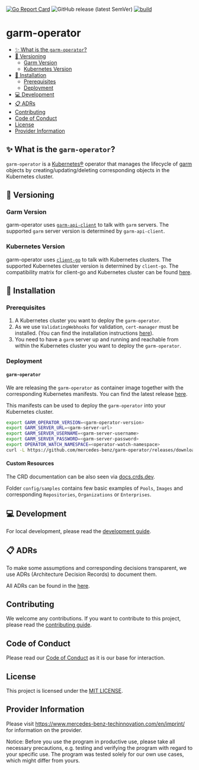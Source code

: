 <!-- SPDX-License-Identifier: MIT -->

[![Go Report Card](https://goreportcard.com/badge/github.com/mercedes-benz/garm-operator)](https://goreportcard.com/report/github.com/mercedes-benz/garm-operator) 
![GitHub release (latest SemVer)](https://img.shields.io/github/v/release/mercedes-benz/garm-operator?sort=semver)
[![build](https://github.com/mercedes-benz/garm-operator/actions/workflows/build.yml/badge.svg)](https://github.com/mercedes-benz/garm-operator/actions/workflows/build.yml)

# garm-operator 

<!-- toc -->
- [✨ What is the <code>garm-operator</code>?](#-what-is-the-garm-operator)
- [🔀 Versioning](#-versioning)
  - [Garm Version](#garm-version)
  - [Kubernetes Version](#kubernetes-version)
- [🚀 Installation](#-installation)
  - [Prerequisites](#prerequisites)
  - [Deployment](#deployment)
- [💻 Development](#-development)
- [📋 ADRs](#-adrs)
- [Contributing](#contributing)
- [Code of Conduct](#code-of-conduct)
- [License](#license)
- [Provider Information](#provider-information)
<!-- /toc -->

## ✨ What is the `garm-operator`?

`garm-operator` is a [Kubernetes®](https://kubernetes.io) operator that manages the lifecycle of [garm](https://github.com/cloudbase/garm) objects by creating/updating/deleting corresponding objects in the Kubernetes cluster.

## 🔀 Versioning

### Garm Version

garm-operator uses [`garm-api-client`](https://github.com/cloudbase/garm/tree/main/client) to talk
with `garm` servers. The supported `garm` server version is determined by `garm-api-client`.

### Kubernetes Version

garm-operator uses [`client-go`](https://github.com/kubernetes/client-go) to talk with
Kubernetes clusters. The supported Kubernetes cluster version is determined by `client-go`.
The compatibility matrix for client-go and Kubernetes cluster can be found
[here](https://github.com/kubernetes/client-go#compatibility-matrix).

## 🚀 Installation

### Prerequisites

1. A Kubernetes cluster you want to deploy the `garm-operator`.
1. As we use `ValidatingWebhooks` for validation, `cert-manager` must be installed. (You can find the installation instructions [here](https://cert-manager.io/docs/installation/)).
1. You need to have a `garm` server up and running and reachable from within the Kubernetes cluster you want to deploy the `garm-operator`.

### Deployment

#### `garm-operator`

We are releasing the `garm-operator` as container image together with the corresponding Kubernetes manifests. You can find the latest release [here](https://github.com/mercedes-benz/garm-operator/releases).

This manifests can be used to deploy the `garm-operator` into your Kubernetes cluster.

```bash
export GARM_OPERATOR_VERSION=<garm-operator-version>
export GARM_SERVER_URL=<garm-server-url> 
export GARM_SERVER_USERNAME=<garm-server-username>
export GARM_SERVER_PASSWORD=<garm-server-password>
export OPERATOR_WATCH_NAMESPACE=<operator-watch-namespace>
curl -L https://github.com/mercedes-benz/garm-operator/releases/download/${GARM_OPERATOR_VERSION}/garm-operator-all.yaml | envsubst | kubectl apply -f -
```

#### Custom Resources

The CRD documentation can be also seen via [docs.crds.dev](https://doc.crds.dev/github.com/mercedes-benz/garm-operator).

Folder `config/samples` contains few basic examples of `Pools`, `Images` and corresponding `Repositories`, `Organizations` or `Enterprises`.

## 💻 Development

For local development, please read the [development guide](DEVELOPMENT.md).

## 📋 ADRs

To make some assumptions and corresponding decisions transparent, we use ADRs (Architecture Decision Records) to document them.

All ADRs can be found in the [here](docs/architectural-decision-records.md).

## Contributing

We welcome any contributions.
If you want to contribute to this project, please read the [contributing guide](CONTRIBUTING.md).

## Code of Conduct

Please read our [Code of Conduct](https://github.com/mercedes-benz/foss/blob/master/CODE_OF_CONDUCT.md) as it is our base for interaction.

## License

This project is licensed under the [MIT LICENSE](LICENSE).

## Provider Information

Please visit <https://www.mercedes-benz-techinnovation.com/en/imprint/> for information on the provider.

Notice: Before you use the program in productive use, please take all necessary precautions,
e.g. testing and verifying the program with regard to your specific use.
The program was tested solely for our own use cases, which might differ from yours.